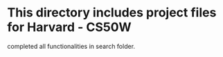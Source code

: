 # This directory includes project files for Harvard - CS50W

completed all functionalities in search folder.
